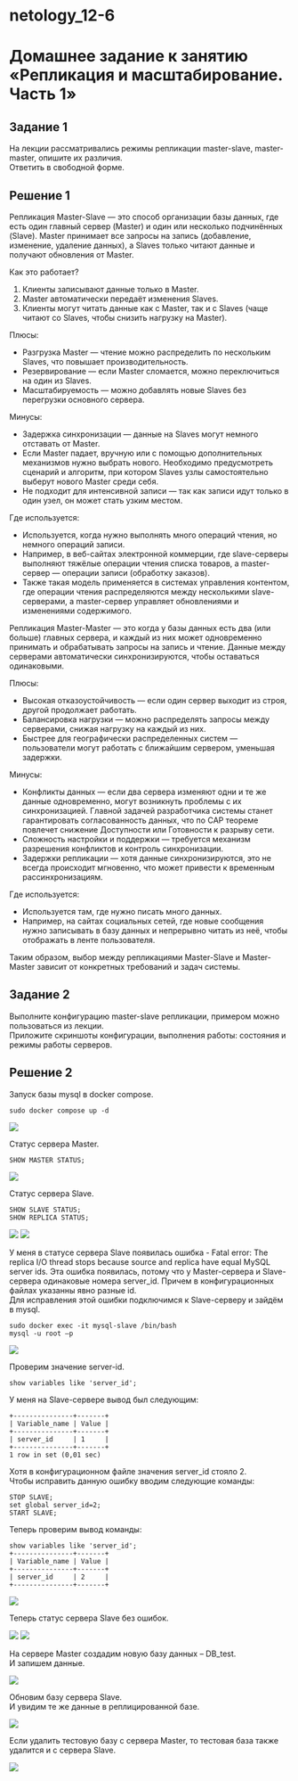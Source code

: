 # netology_12-6

# Домашнее задание к занятию «Репликация и масштабирование. Часть 1»

## Задание 1

На лекции рассматривались режимы репликации master-slave, master-master, опишите их различия.  
Ответить в свободной форме.

## Решение 1

Репликация Master-Slave — это способ организации базы данных, где есть один главный сервер (Master) и один или несколько подчинённых (Slave). Master принимает все запросы на запись (добавление, изменение, удаление данных), а Slaves только читают данные и получают обновления от Master.  

Как это работает?
1.	Клиенты записывают данные только в Master.
2.	Master автоматически передаёт изменения Slaves.
3.	Клиенты могут читать данные как с Master, так и с Slaves (чаще читают со Slaves, чтобы снизить нагрузку на Master).  

Плюсы:  
* Разгрузка Master — чтение можно распределить по нескольким Slaves, что повышает производительность.
* Резервирование — если Master сломается, можно переключиться на один из Slaves.
* Масштабируемость — можно добавлять новые Slaves без перегрузки основного сервера.  

Минусы:  
* Задержка синхронизации — данные на Slaves могут немного отставать от Master.
* Если Master падает, вручную или с помощью дополнительных механизмов нужно выбрать нового. Необходимо предусмотреть сценарий и алгоритм, при котором Slaves узлы самостоятельно выберут нового Master среди себя.
* Не подходит для интенсивной записи — так как записи идут только в один узел, он может стать узким местом.

Где используется:
* Используется, когда нужно выполнять много операций чтения, но немного операций записи. 
* Например, в веб-сайтах электронной коммерции, где slave-серверы выполняют тяжёлые операции чтения списка товаров, а master-сервер — операции записи (обработку заказов). 
* Также такая модель применяется в системах управления контентом, где операции чтения распределяются между несколькими slave-серверами, а master-сервер управляет обновлениями и изменениями содержимого. 

Репликация Master-Master — это когда у базы данных есть два (или больше) главных сервера, и каждый из них может одновременно принимать и обрабатывать запросы на запись и чтение. Данные между серверами автоматически синхронизируются, чтобы оставаться одинаковыми.

Плюсы:
* Высокая отказоустойчивость — если один сервер выходит из строя, другой продолжает работать.
* Балансировка нагрузки — можно распределять запросы между серверами, снижая нагрузку на каждый из них.
* Быстрее для географически распределенных систем — пользователи могут работать с ближайшим сервером, уменьшая задержки.

Минусы:
* Конфликты данных — если два сервера изменяют одни и те же данные одновременно, могут возникнуть проблемы с их синхронизацией. Главной задачей разработчика системы станет гарантировать согласованность данных, что по CAP теореме повлечет снижение Доступности или Готовности к разрыву сети.
* Сложность настройки и поддержки — требуется механизм разрешения конфликтов и контроль синхронизации.
* Задержки репликации — хотя данные синхронизируются, это не всегда происходит мгновенно, что может привести к временным рассинхронизациям.

Где используется:
* Используется там, где нужно писать много данных. 
* Например, на сайтах социальных сетей, где новые сообщения нужно записывать в базу данных и непрерывно читать из неё, чтобы отображать в ленте пользователя. 

Таким образом, выбор между репликациями Master-Slave и Master-Master зависит от конкретных требований и задач системы.

## Задание 2

Выполните конфигурацию master-slave репликации, примером можно пользоваться из лекции.  
Приложите скриншоты конфигурации, выполнения работы: состояния и режимы работы серверов.

## Решение 2

Запуск базы mysql в docker compose.
```
sudo docker compose up -d
```
![](https://github.com/eskin-igor/netology_12-6/blob/main/12-6/12-5-2-0.JPG)

Статус сервера Master.
```
SHOW MASTER STATUS;
```
![](https://github.com/eskin-igor/netology_12-6/blob/main/12-6/12-5-2-1.JPG)

Статус сервера Slave.
```
SHOW SLAVE STATUS;
SHOW REPLICA STATUS;
```
![](https://github.com/eskin-igor/netology_12-6/blob/main/12-6/12-5-2-2.JPG)
![](https://github.com/eskin-igor/netology_12-6/blob/main/12-6/12-5-2-3.JPG)

У меня в статусе сервера Slave появилась ошибка - Fatal error: The replica I/O thread stops because source and replica have equal MySQL server ids.
Эта ошибка появилась, потому что у  Master-сервера и Slave-сервера одинаковые номера server_id. Причем в конфигурационных файлах указанны явно разные id.  
Для исправления этой ошибки подключимся к Slave-серверу и зайдём в mysql.
```
sudo docker exec -it mysql-slave /bin/bash 
mysql -u root –p
```
![](https://github.com/eskin-igor/netology_12-6/blob/main/12-6/12-5-2-4.JPG)

Проверим значение server-id.
```
show variables like 'server_id';
```
У меня на Slave-сервере вывод был следующим:
```
+---------------+-------+
| Variable_name | Value |
+---------------+-------+
| server_id     | 1     |
+---------------+-------+
1 row in set (0,01 sec)
```
Хотя в конфигурационном файле значения server_id стояло 2.  
Чтобы исправить данную ошибку вводим следующие команды:
```
STOP SLAVE;
set global server_id=2;
START SLAVE;
```
Теперь проверим вывод команды:
```
show variables like 'server_id';
+---------------+-------+
| Variable_name | Value |
+---------------+-------+
| server_id     | 2     |
+---------------+-------+
```
![](https://github.com/eskin-igor/netology_12-6/blob/main/12-6/12-5-2-5.JPG)

Теперь статус сервера Slave без ошибок.

![](https://github.com/eskin-igor/netology_12-6/blob/main/12-6/12-5-2-6.JPG)
![](https://github.com/eskin-igor/netology_12-6/blob/main/12-6/12-5-2-7.JPG)

На сервере Master создадим новую базу данных – DB_test.  
И запишем данные.

![](https://github.com/eskin-igor/netology_12-6/blob/main/12-6/12-5-2-8.JPG)

Обновим базу сервера Slave.   
И увидим те же данные в реплицированной базе.

![](https://github.com/eskin-igor/netology_12-6/blob/main/12-6/12-5-2-9.JPG)

Если удалить тестовую базу с сервера Master, то тестовая база также удалится и с сервера Slave.

![](https://github.com/eskin-igor/netology_12-6/blob/main/12-6/12-5-2-10.JPG)
